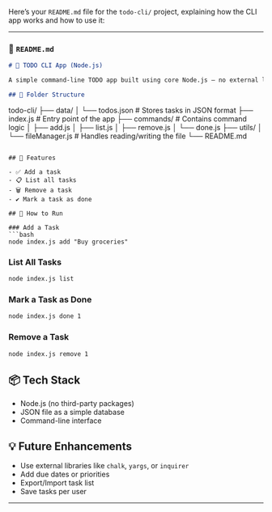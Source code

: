 Here’s your `README.md` file for the `todo-cli/` project, explaining how the CLI app works and how to use it:

---

### 📄 `README.md`

```markdown
# 📝 TODO CLI App (Node.js)

A simple command-line TODO app built using core Node.js — no external libraries.

## 📁 Folder Structure

```

todo-cli/
├── data/
│   └── todos.json         # Stores tasks in JSON format
├── index.js               # Entry point of the app
├── commands/              # Contains command logic
│   ├── add.js
│   ├── list.js
│   ├── remove.js
│   └── done.js
├── utils/
│   └── fileManager.js     # Handles reading/writing the file
└── README.md

````

## 🧩 Features

- ✅ Add a task
- 📋 List all tasks
- 🗑️ Remove a task
- ✔️ Mark a task as done

## 🚀 How to Run

### Add a Task
```bash
node index.js add "Buy groceries"
````

### List All Tasks

```bash
node index.js list
```

### Mark a Task as Done

```bash
node index.js done 1
```

### Remove a Task

```bash
node index.js remove 1
```

## 📦 Tech Stack

* Node.js (no third-party packages)
* JSON file as a simple database
* Command-line interface

## 💡 Future Enhancements

* Use external libraries like `chalk`, `yargs`, or `inquirer`
* Add due dates or priorities
* Export/Import task list
* Save tasks per user

---